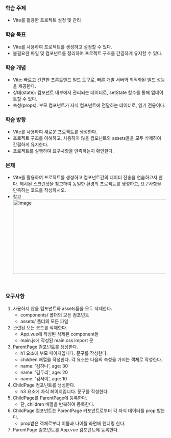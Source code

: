 ### 학습 주제
- Vite를 활용한 프로젝트 설정 및 관리

### 학습 목표
- Vite를 사용하여 프로젝트를 생성하고 설정할 수 있다.
- 불필요한 파일 및 컴포넌트를 정리하여 프로젝트 구조를 간결하게 유지할 수 있다.

### 학습 개념
- Vite: 빠르고 간편한 프론트엔드 빌드 도구로, 빠른 개발 서버와 최적화된 빌드 성능을 제공한다.
- 상태(state): 컴포넌트 내부에서 관리되는 데이터로, setState 함수를 통해 업데이트할 수 있다.
- 속성(props): 부모 컴포넌트가 자식 컴포넌트에 전달하는 데이터로, 읽기 전용이다.

### 학습 방향
- Vite를 사용하여 새로운 프로젝트를 생성한다.
- 프로젝트 구조를 이해하고, 사용하지 않을 컴포넌트와 assets들을 모두 삭제하여 간결하게 유지한다.
- 프로젝트를 실행하여 요구사항을 만족하는지 확인한다.

### 문제
- Vite를 활용하여 프로젝트를 생성하고 컴포넌트간의 데이터 전송을 연습하고자 한다. 제시된 스크린샷을 참고하여 동일한 환경의 프로젝트를 생성하고, 요구사항을 만족하는 코드를 작성하시오.
- 참고
  <img width="736" height="233" alt="image" src="https://github.com/user-attachments/assets/c75ed412-5d09-4a32-a0f1-105407803381" />

﻿﻿
### 요구사항
1. 사용하지 않을 컴포넌트와 assets들을 모두 삭제한다.
   - components/ 폴더의 모든 컴포넌트
   - assets/ 폴더의 모든 파일
2. 관련된 모든 코드를 삭제한다.
   - App.vue에 작성된 삭제된 component들
   - main.js에 작성된 main.css import 문
3. ParentPage 컴포넌트를 생성한다.
   - h1 요소에 부모 페이지입니다. 문구를 작성한다.
   - children 배열을 작성한다. 각 요소는 다음의 속성을 가지는 객체로 작성한다.
   - name: '김하나', age: 30
   - name: '김두리', age: 20
   - name: '김서이', age: 10
4. ChildPage 컴포넌트를 생성한다.
   - h3 요소에 자식 페이지입니다. 문구를 작성한다.
5. ChildPage를 ParentPage에 등록한다.
   - 단, children 배열을 반복하여 등록한다.
6. ChildPage 컴포넌트는 ParentPage 커포넌트로부터 각 자식 데이터를 prop 받는다.
   - prop받은 객체로부터 이름과 나이를 화면에 렌더링 한다.
7. ParentPage 컴포넌트를 App.vue 컴포넌트에 등록한다.
